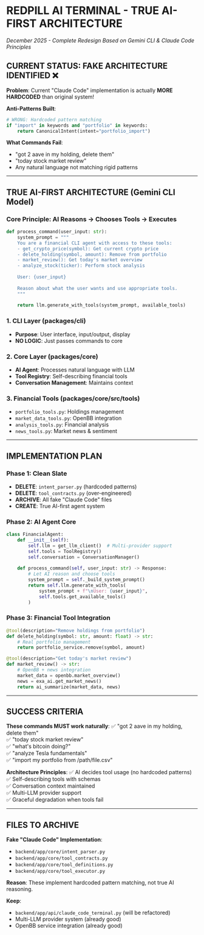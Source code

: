 # REDPILL AI TERMINAL - TRUE AI-FIRST ARCHITECTURE
*December 2025 - Complete Redesign Based on Gemini CLI & Claude Code Principles*

## CURRENT STATUS: FAKE ARCHITECTURE IDENTIFIED ❌

**Problem**: Current "Claude Code" implementation is actually **MORE HARDCODED** than original system!

**Anti-Patterns Built**:
```python
# WRONG: Hardcoded pattern matching  
if "import" in keywords and "portfolio" in keywords:
    return CanonicalIntent(intent="portfolio_import")
```

**What Commands Fail**:
- "got 2 aave in my holding, delete them" 
- "today stock market review"
- Any natural language not matching rigid patterns

---

## TRUE AI-FIRST ARCHITECTURE (Gemini CLI Model)

### **Core Principle**: AI Reasons → Chooses Tools → Executes

```python
def process_command(user_input: str):
    system_prompt = """
    You are a financial CLI agent with access to these tools:
    - get_crypto_price(symbol): Get current crypto price
    - delete_holding(symbol, amount): Remove from portfolio  
    - market_review(): Get today's market overview
    - analyze_stock(ticker): Perform stock analysis
    
    User: {user_input}
    
    Reason about what the user wants and use appropriate tools.
    """
    
    return llm.generate_with_tools(system_prompt, available_tools)
```

### **1. CLI Layer (packages/cli)**
- **Purpose**: User interface, input/output, display
- **NO LOGIC**: Just passes commands to core

### **2. Core Layer (packages/core)**  
- **AI Agent**: Processes natural language with LLM
- **Tool Registry**: Self-describing financial tools
- **Conversation Management**: Maintains context

### **3. Financial Tools (packages/core/src/tools)**
- `portfolio_tools.py`: Holdings management
- `market_data_tools.py`: OpenBB integration  
- `analysis_tools.py`: Financial analysis
- `news_tools.py`: Market news & sentiment

---

## IMPLEMENTATION PLAN

### **Phase 1: Clean Slate**
- **DELETE**: `intent_parser.py` (hardcoded patterns)
- **DELETE**: `tool_contracts.py` (over-engineered) 
- **ARCHIVE**: All fake "Claude Code" files
- **CREATE**: True AI-first agent system

### **Phase 2: AI Agent Core**
```python
class FinancialAgent:
    def __init__(self):
        self.llm = get_llm_client()  # Multi-provider support
        self.tools = ToolRegistry()
        self.conversation = ConversationManager()
    
    def process_command(self, user_input: str) -> Response:
        # Let AI reason and choose tools
        system_prompt = self._build_system_prompt()
        return self.llm.generate_with_tools(
            system_prompt + f"\nUser: {user_input}",
            self.tools.get_available_tools()
        )
```

### **Phase 3: Financial Tool Integration**
```python
@tool(description="Remove holdings from portfolio")
def delete_holding(symbol: str, amount: float) -> str:
    # Real portfolio management
    return portfolio_service.remove(symbol, amount)

@tool(description="Get today's market review")  
def market_review() -> str:
    # OpenBB + news integration
    market_data = openbb.market_overview()
    news = exa_ai.get_market_news()
    return ai_summarize(market_data, news)
```

---

## SUCCESS CRITERIA

**These commands MUST work naturally**:
✅ "got 2 aave in my holding, delete them"  
✅ "today stock market review"  
✅ "what's bitcoin doing?"  
✅ "analyze Tesla fundamentals"  
✅ "import my portfolio from /path/file.csv"

**Architecture Principles**:
✅ AI decides tool usage (no hardcoded patterns)  
✅ Self-describing tools with schemas  
✅ Conversation context maintained  
✅ Multi-LLM provider support  
✅ Graceful degradation when tools fail

---

## FILES TO ARCHIVE

**Fake "Claude Code" Implementation**:
- `backend/app/core/intent_parser.py`
- `backend/app/core/tool_contracts.py` 
- `backend/app/core/tool_definitions.py`
- `backend/app/core/tool_executor.py`

**Reason**: These implement hardcoded pattern matching, not true AI reasoning.

**Keep**:
- `backend/app/api/claude_code_terminal.py` (will be refactored)
- Multi-LLM provider system (already good)
- OpenBB service integration (already good)